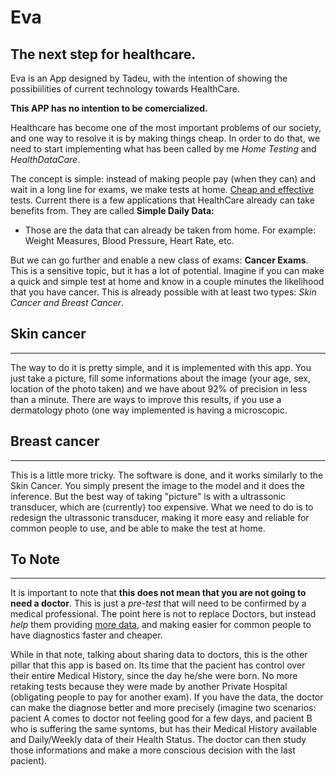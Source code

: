 # Eva
 
## The next step for healthcare.


Eva is an App designed by Tadeu, with the intention of showing the possibiilities of current technology towards HealthCare. 

<b>This APP has no intention to be comercialized. </b>

Healthcare has become one of the most important problems of our society, and one way to resolve it is by making things cheap.
In order to do that, we need to start implementing what has been called by me <i>Home Testing</i> and <i>HealthDataCare</i>.

The concept is simple: instead of making people pay (when they can) and wait in a long line for exams, we make tests at home. <u>Cheap and effective</u> tests. Current there is a few applications that HealthCare already can take benefits from. They are called
<b>Simple Daily Data:</b>
 - Those are the data that can already be taken from home. For example: Weight Measures, Blood Pressure, Heart Rate, etc.

But we can go further and enable a new class of exams: <b>Cancer Exams</b>. This is a sensitive topic, but it has a lot of potential.
Imagine if you can make a quick and simple test at home and know in a couple minutes the likelihood that you have cancer.
This is already possible with at least two types: <i>Skin Cancer and Breast Cancer</i>.


## Skin cancer
------
The way to do it is pretty simple, and it is implemented with this app. You just take a picture, fill some informations
about the image (your age, sex, location of the photo taken) and we have about 92% of precision in less than a minute.
There are ways to improve this results, if you use a dermatology photo (one way implemented is having a microscopic.

## Breast cancer
------
This is a little more tricky. The software is done, and it works similarly to the Skin Cancer. You simply present the image to the model
and it does the inference. But the best way of taking "picture" is with a ultrassonic transducer, which are (currently) too expensive.
What we need to do is to redesign the ultrassonic transducer, making it more easy and reliable for common people to use, and be able to
make the test at home.


## To Note
------
It is important to note that <b>this does not mean that you are not going to need a doctor</b>. This is just a <i>pre-test</i> that will need to be
confirmed by a medical professional. The point here is not to replace Doctors, but instead <i>help</i> them providing <u>more data</u>, and
making easier for common people to have diagnostics faster and cheaper.

While in that note, talking about sharing data to doctors, this is the other pillar that this app is based on. Its time that the pacient
has control over their entire Medical History, since the day he/she were born. No more retaking tests because they were made by another
Private Hospital (obligating people to pay for another exam). If you have the data, the doctor can make the diagnose better and more
precisely (imagine two scenarios: pacient A comes to doctor not feeling good for a few days, and pacient B who is suffering the same
syntoms, but has their Medical History available and Daily/Weekly data of their Health Status. The doctor can then study those informations
and make a more conscious decision with the last pacient).
